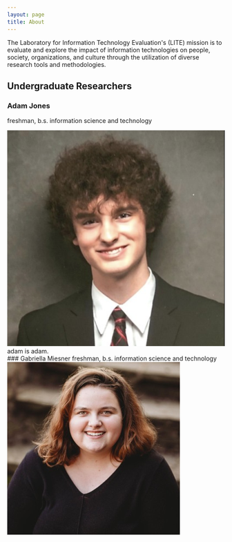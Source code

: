 ```yaml
---
layout: page
title: About
---
```


<p class="message">
  The Laboratory for Information Technology Evaluation's (LITE) mission is to evaluate and explore the impact of information technologies on people, society, organizations, and culture through the utilization of diverse research tools and methodologies. </p>

## Undergraduate Researchers
### Adam Jones
 <span class = "gray">freshman, b.s. information science and technology</span>
<div class = "flex-row">
<img src = "assets/adam.png" class = "headshots"/>
adam is adam.
</div>
### Gabriella Miesner
 <span class = "gray">freshman, b.s. information science and technology</span>
<div class = "flex-row">
<img src = "assets/gabriella.jpg" class = "headshots"/>

</div>
